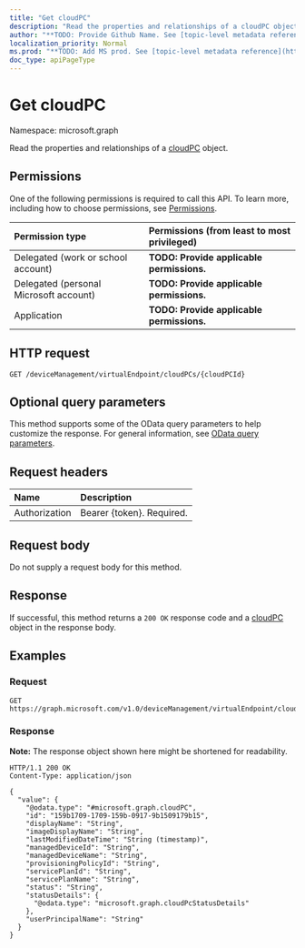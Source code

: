 ```yaml
---
title: "Get cloudPC"
description: "Read the properties and relationships of a cloudPC object."
author: "**TODO: Provide Github Name. See [topic-level metadata reference](https://msgo.azurewebsites.net/add/document/guidelines/metadata.html#topic-level-metadata)**"
localization_priority: Normal
ms.prod: "**TODO: Add MS prod. See [topic-level metadata reference](https://msgo.azurewebsites.net/add/document/guidelines/metadata.html#topic-level-metadata)**"
doc_type: apiPageType
---
```


# Get cloudPC
Namespace: microsoft.graph



Read the properties and relationships of a [cloudPC](../resources/cloudpc.md) object.

## Permissions
One of the following permissions is required to call this API. To learn more, including how to choose permissions, see [Permissions](/graph/permissions-reference).

|Permission type|Permissions (from least to most privileged)|
|:---|:---|
|Delegated (work or school account)|**TODO: Provide applicable permissions.**|
|Delegated (personal Microsoft account)|**TODO: Provide applicable permissions.**|
|Application|**TODO: Provide applicable permissions.**|

## HTTP request

<!-- {
  "blockType": "ignored"
}
-->
``` http
GET /deviceManagement/virtualEndpoint/cloudPCs/{cloudPCId}
```

## Optional query parameters
This method supports some of the OData query parameters to help customize the response. For general information, see [OData query parameters](/graph/query-parameters).

## Request headers
|Name|Description|
|:---|:---|
|Authorization|Bearer {token}. Required.|

## Request body
Do not supply a request body for this method.

## Response

If successful, this method returns a `200 OK` response code and a [cloudPC](../resources/cloudpc.md) object in the response body.

## Examples

### Request
<!-- {
  "blockType": "request",
  "name": "get_cloudpc"
}
-->
``` http
GET https://graph.microsoft.com/v1.0/deviceManagement/virtualEndpoint/cloudPCs/{cloudPCId}
```


### Response
**Note:** The response object shown here might be shortened for readability.
<!-- {
  "blockType": "response",
  "truncated": true,
  "@odata.type": "microsoft.graph.cloudPC"
}
-->
``` http
HTTP/1.1 200 OK
Content-Type: application/json

{
  "value": {
    "@odata.type": "#microsoft.graph.cloudPC",
    "id": "159b1709-1709-159b-0917-9b1509179b15",
    "displayName": "String",
    "imageDisplayName": "String",
    "lastModifiedDateTime": "String (timestamp)",
    "managedDeviceId": "String",
    "managedDeviceName": "String",
    "provisioningPolicyId": "String",
    "servicePlanId": "String",
    "servicePlanName": "String",
    "status": "String",
    "statusDetails": {
      "@odata.type": "microsoft.graph.cloudPcStatusDetails"
    },
    "userPrincipalName": "String"
  }
}
```

